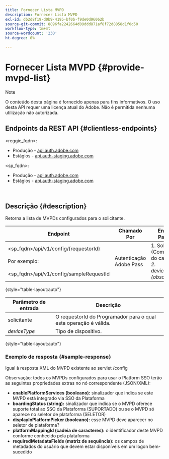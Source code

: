 ```yaml
---
title: Fornecer Lista MVPD
description: Fornecer Lista MVPD
exl-id: db2d8f19-d0b9-4195-bf0b-f9de0d96062b
source-git-commit: 8896fa2242664d09ddd871af8f72d8858d1f0d50
workflow-type: tm+mt
source-wordcount: '230'
ht-degree: 0%

---
```


# Fornecer Lista MVPD {#provide-mvpd-list}

>[!NOTE]
>
>O conteúdo desta página é fornecido apenas para fins informativos. O uso desta API requer uma licença atual do Adobe. Não é permitida nenhuma utilização não autorizada.

## Endpoints da REST API {#clientless-endpoints}

&lt;reggie_fqdn>:

* Produção - [api.auth.adobe.com](http://api.auth.adobe.com/)
* Estágios - [api.auth-staging.adobe.com](http://api.auth-staging.adobe.com/)

&lt;sp_fqdn>:

* Produção - [api.auth.adobe.com](http://api.auth.adobe.com/)
* Estágios - [api.auth-staging.adobe.com](http://api.auth-staging.adobe.com/)

</br>

## Descrição {#description}

Retorna a lista de MVPDs configurados para o solicitante.

| Endpoint | Chamado  </br>Por | Entrada   </br>Params | HTTP  </br>Método | Resposta | HTTP  </br>Resposta |
| --- | --- | --- | --- | --- | --- |
| &lt;sp_fqdn>/api/v1/config/{requestorId}</br></br>Por exemplo:</br></br>&lt;sp_fqdn>/api/v1/config/sampleRequestId | Autenticação Adobe Pass | 1. Solicitante</br>    (Componente do caminho)</br>_2.  deviceType (obsoleto)_ | GET | XML ou JSON contendo a lista de MVPDs. | 200 |

{style="table-layout:auto"}


| Parâmetro de entrada | Descrição |
| --------------- | ------------------------------------------------------------- |
| solicitante | O requestorId do Programador para o qual esta operação é válida. |
| *deviceType* | Tipo de dispositivo. |

{style="table-layout:auto"}

### Exemplo de resposta {#sample-response}

Igual à resposta XML do MVPD existente ao servlet /config

Observação: todos os MVPDs configurados para usar o Platform SSO terão as seguintes propriedades extras no nó correspondente (JSON/XML):

* **enablePlatformServices (booleano):** sinalizador que indica se este MVPD está integrado via SSO da Plataforma
* **boardingStatus (string):** sinalizador que indica se o MVPD oferece suporte total ao SSO da Plataforma (SUPORTADO) ou se o MVPD só aparece no seletor de plataforma (SELETOR)
* **displayInPlatformPicker (booleano):** esse MVPD deve aparecer no seletor de plataforma?
* **platformMappingId (cadeia de caracteres):** o identificador deste MVPD conforme conhecido pela plataforma
* **requiredMetadataFields (matriz de sequência):** os campos de metadados do usuário que devem estar disponíveis em um logon bem-sucedido
